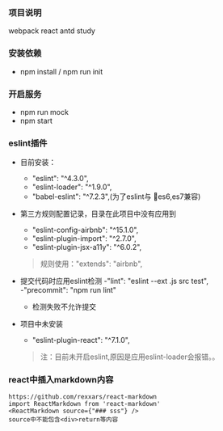 ### 项目说明
webpack react antd study

### 安装依赖
- npm install / npm run init 

### 开启服务
- npm run mock
- npm start 

### eslint插件 

- 目前安装：
	- "eslint": "^4.3.0",
	- "eslint-loader": "^1.9.0",  
	- "babel-eslint": "^7.2.3",(为了eslint与 es6,es7兼容) 
- 第三方规则配置记录，目录在此项目中没有应用到 
	- "eslint-config-airbnb": "^15.1.0", 
	- "eslint-plugin-import": "^2.7.0", 
	- "eslint-plugin-jsx-a11y": "^6.0.2", 
	> 规则使用："extends": "airbnb", 

-  提交代码时应用eslint检测
	-"lint": "eslint --ext .js src test",    
	-"precommit": "npm run lint"  
	- 检测失败不允许提交

-  项目中未安装
 	- "eslint-plugin-react": "^7.1.0",


 	> 注：目前未开启eslint,原因是应用eslint-loader会报错。。
 
 ### react中插入markdown内容
 ``` 
 https://github.com/rexxars/react-markdown  
 import ReactMarkdown from 'react-markdown'  
 <ReactMarkdown source={"### sss"} />  
 source中不能包含<div>return等内容
 ``` 
 


